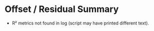 # Offset / Residual Summary

- R² metrics not found in log (script may have printed different text).
